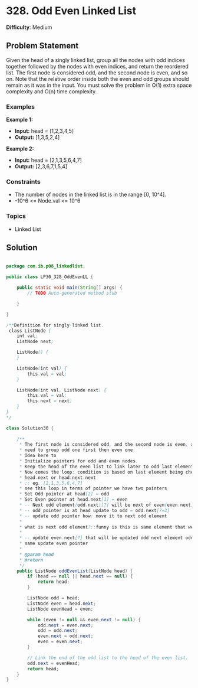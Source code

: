 # 328. Odd Even Linked List

**Difficulty**: Medium

## Problem Statement
Given the head of a singly linked list, group all the nodes with odd indices together followed by the nodes with even indices, and return the reordered list.
The first node is considered odd, and the second node is even, and so on.
Note that the relative order inside both the even and odd groups should remain as it was in the input.
You must solve the problem in O(1) extra space complexity and O(n) time complexity.

### Examples

**Example 1:**
- **Input:** head = [1,2,3,4,5]
- **Output:** [1,3,5,2,4]

**Example 2:**
- **Input:** head = [2,1,3,5,6,4,7]
- **Output:** [2,3,6,7,1,5,4]

### Constraints
- The number of nodes in the linked list is in the range [0, 10^4].
- -10^6 <= Node.val <= 10^6

### Topics
- Linked List

## Solution

```java

package com.ib.p08_linkedlist;

public class LP30_328_OddEvenLL {

	public static void main(String[] args) {
		// TODO Auto-generated method stub

	}

}

/**Definition for singly-linked list.
 class ListNode {
	int val;
	ListNode next;

	ListNode() {
	}

	ListNode(int val) {
		this.val = val;
	}

	ListNode(int val, ListNode next) {
		this.val = val;
		this.next = next;
	}
} 
*/

class Solution30 {
	
	/**
	 * The first node is considered odd, and the second node is even, and so on. We
	 * need to group odd one first then even one.
	 * Idea here to
	 * Initialize pointers for odd and even nodes.
	 * Keep the head of the even list to link later to odd last element.
	 * Now comes the loop: condition is based on last element being checked for null
	 * head.next or head.next.next
	 * :: eg. [2,1,3,5,6,4,7]
	 * see this loop in terms of pointer we have two pointers
	 * Set Odd pointer at head[2] = odd
	 * Set Even pointer at head.next[1] = even
	 * -- Next odd element(odd.next)[?] will be next of even(even.next)[3]
	 * -- odd pointer is at head update to odd = odd.next[?=3]
	 * -- update odd pointer how: move it to next odd element 
	 * 
	 * what is next odd element?::funny is this is same element that we got above using even.next 
	 * 
	 * -- update even.next[?] that will be updated odd next element odd.next[5]
	 * same update even pointer
	 * 
	 * @param head
	 * @return
	 */
	public ListNode oddEvenList(ListNode head) {
		if (head == null || head.next == null) {
			return head;
		}

		ListNode odd = head;
		ListNode even = head.next;
		ListNode evenHead = even;

		while (even != null && even.next != null) {
			odd.next = even.next;
			odd = odd.next;
			even.next = odd.next;
			even = even.next;
		}

		// Link the end of the odd list to the head of the even list.
		odd.next = evenHead;
		return head;
	}
}